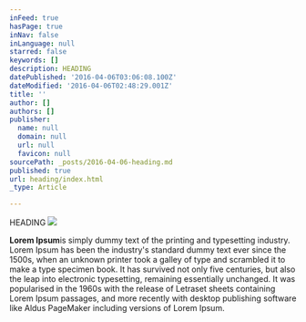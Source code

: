 ```yaml
---
inFeed: true
hasPage: true
inNav: false
inLanguage: null
starred: false
keywords: []
description: HEADING
datePublished: '2016-04-06T03:06:08.100Z'
dateModified: '2016-04-06T02:48:29.001Z'
title: ''
author: []
authors: []
publisher:
  name: null
  domain: null
  url: null
  favicon: null
sourcePath: _posts/2016-04-06-heading.md
published: true
url: heading/index.html
_type: Article

---
```

HEADING
![](https://the-grid-user-content.s3-us-west-2.amazonaws.com/bf76a000-c0c3-4661-9b55-4a7e4c71754f.jpg)

**Lorem Ipsum**is simply dummy text of the printing and typesetting industry. Lorem Ipsum has been the industry's standard dummy text ever since the 1500s, when an unknown printer took a galley of type and scrambled it to make a type specimen book. It has survived not only five centuries, but also the leap into electronic typesetting, remaining essentially unchanged. It was popularised in the 1960s with the release of Letraset sheets containing Lorem Ipsum passages, and more recently with desktop publishing software like Aldus PageMaker including versions of Lorem Ipsum.
